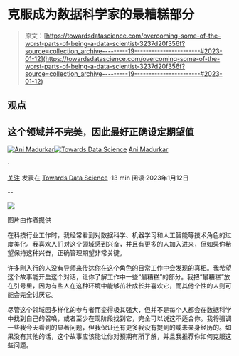 # 克服成为数据科学家的最糟糕部分

> 原文：[https://towardsdatascience.com/overcoming-some-of-the-worst-parts-of-being-a-data-scientist-3237d20f356f?source=collection_archive---------19-----------------------#2023-01-12](https://towardsdatascience.com/overcoming-some-of-the-worst-parts-of-being-a-data-scientist-3237d20f356f?source=collection_archive---------19-----------------------#2023-01-12)

## 观点

## 这个领域并不完美，因此最好正确设定期望值

[](https://animadurkar.medium.com/?source=post_page-----3237d20f356f--------------------------------)[![Ani Madurkar](../Images/ad54a9e110c56ba1f4c7f5ce0bc7d7e4.png)](https://animadurkar.medium.com/?source=post_page-----3237d20f356f--------------------------------)[](https://towardsdatascience.com/?source=post_page-----3237d20f356f--------------------------------)[![Towards Data Science](../Images/a6ff2676ffcc0c7aad8aaf1d79379785.png)](https://towardsdatascience.com/?source=post_page-----3237d20f356f--------------------------------) [Ani Madurkar](https://animadurkar.medium.com/?source=post_page-----3237d20f356f--------------------------------)

·

[关注](https://medium.com/m/signin?actionUrl=https%3A%2F%2Fmedium.com%2F_%2Fsubscribe%2Fuser%2Fc9b0adccc01d&operation=register&redirect=https%3A%2F%2Ftowardsdatascience.com%2Fovercoming-some-of-the-worst-parts-of-being-a-data-scientist-3237d20f356f&user=Ani+Madurkar&userId=c9b0adccc01d&source=post_page-c9b0adccc01d----3237d20f356f---------------------post_header-----------) 发表在 [Towards Data Science](https://towardsdatascience.com/?source=post_page-----3237d20f356f--------------------------------) ·13 min 阅读·2023年1月12日[](https://medium.com/m/signin?actionUrl=https%3A%2F%2Fmedium.com%2F_%2Fvote%2Ftowards-data-science%2F3237d20f356f&operation=register&redirect=https%3A%2F%2Ftowardsdatascience.com%2Fovercoming-some-of-the-worst-parts-of-being-a-data-scientist-3237d20f356f&user=Ani+Madurkar&userId=c9b0adccc01d&source=-----3237d20f356f---------------------clap_footer-----------)

--

[](https://medium.com/m/signin?actionUrl=https%3A%2F%2Fmedium.com%2F_%2Fbookmark%2Fp%2F3237d20f356f&operation=register&redirect=https%3A%2F%2Ftowardsdatascience.com%2Fovercoming-some-of-the-worst-parts-of-being-a-data-scientist-3237d20f356f&source=-----3237d20f356f---------------------bookmark_footer-----------)![](../Images/f16ee43558a59e710ebdc4d7bbe93878.png)

图片由作者提供

在科技行业工作时，我经常看到对数据科学、机器学习和人工智能等技术角色的过度美化。我喜欢人们对这个领域感到兴奋，并且有更多的人加入进来，但如果你希望保持这种兴奋，正确管理期望非常关键。

许多刚入行的人没有导师来传达你在这个角色的日常工作中会发现的真相。我希望这个故事能开启这个对话，让你了解工作中一些“最糟糕”的部分。我把“最糟糕”放在引号里，因为有些人在这种环境中能够茁壮成长并喜欢它，而其他个性的人则可能会完全讨厌它。

尽管这个领域因多样化的参与者而变得极其强大，但并不是每个人都会在数据科学中找到自己的召唤，或者至少在现阶段找到它，完全可以说这不适合你。我将强调一些我今天看到的显著问题，但我保证还有更多我没有提到的或未亲身经历的。如果没有其他的话，这个故事应该能让你对预期有所了解，并且我推荐你如何克服这些问题。
